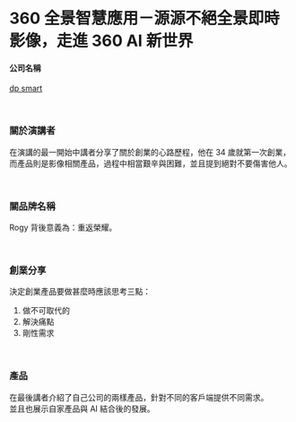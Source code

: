 # 360 全景智慧應用－源源不絕全景即時影像，走進 360 AI 新世界

#### 公司名稱
[dp smart](https://www.rogy360.com/)

</br>

### 關於演講者
在演講的最一開始中講者分享了關於創業的心路歷程，他在 34 歲就第一次創業，而產品則是影像相關產品，過程中相當艱辛與困難，並且提到絕對不要傷害他人。

</br>

### 關品牌名稱
Rogy 背後意義為：重返榮耀。

</br>

### 創業分享
決定創業產品要做甚麼時應該思考三點：
1. 做不可取代的
2. 解決痛點
3. 剛性需求

</br>

### 產品
在最後講者介紹了自己公司的兩樣產品，針對不同的客戶端提供不同需求。</br>
並且也展示自家產品與 AI 結合後的發展。